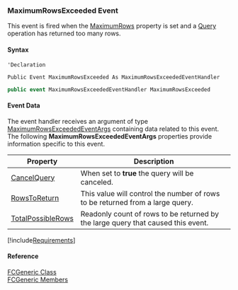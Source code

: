 ﻿### MaximumRowsExceeded Event

This event is fired when the [MaximumRows](fcSDK~FChoice.Foundation.FCGeneric~MaximumRows.md) property is set and a [Query](fcSDK~FChoice.Foundation.FCGeneric~Query.md) operation has returned too many rows.

#### Syntax

```vbnet
'Declaration

Public Event MaximumRowsExceeded As MaximumRowsExceededEventHandler
```

```csharp
public event MaximumRowsExceededEventHandler MaximumRowsExceeded
```

#### Event Data

The event handler receives an argument of type [MaximumRowsExceededEventArgs](fcSDK~FChoice.Foundation.MaximumRowsExceededEventArgs.md) containing data related to this event. The following **MaximumRowsExceededEventArgs** properties provide information specific to this event.

| Property | Description |
| --- | --- |
| [CancelQuery](fcSDK~FChoice.Foundation.MaximumRowsExceededEventArgs~CancelQuery.md) | When set to **true** the query will be canceled. |
| [RowsToReturn](fcSDK~FChoice.Foundation.MaximumRowsExceededEventArgs~RowsToReturn.md) | This value will control the number of rows to be returned from a large query. |
| [TotalPossibleRows](fcSDK~FChoice.Foundation.MaximumRowsExceededEventArgs~TotalPossibleRows.md) | Readonly count of rows to be returned by the large query that caused this event. |

[!include[Requirements](../partials/requirements.md)]

#### Reference

[FCGeneric Class](fcSDK~FChoice.Foundation.FCGeneric.md)  
[FCGeneric Members](fcSDK~FChoice.Foundation.FCGeneric_members.md)